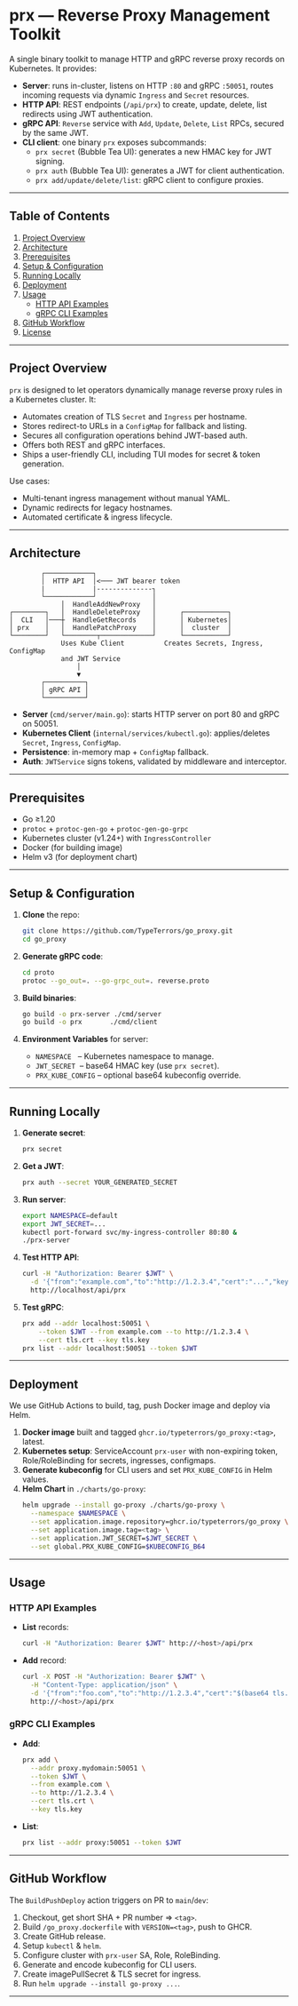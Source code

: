 # prx — Reverse Proxy Management Toolkit

A single binary toolkit to manage HTTP and gRPC reverse proxy records on Kubernetes. It provides:

- **Server**: runs in-cluster, listens on HTTP `:80` and gRPC `:50051`, routes incoming requests via dynamic `Ingress` and `Secret` resources.
- **HTTP API**: REST endpoints (`/api/prx`) to create, update, delete, list redirects using JWT authentication.
- **gRPC API**: `Reverse` service with `Add`, `Update`, `Delete`, `List` RPCs, secured by the same JWT.
- **CLI client**: one binary `prx` exposes subcommands:
  - `prx secret` (Bubble Tea UI): generates a new HMAC key for JWT signing.
  - `prx auth`   (Bubble Tea UI): generates a JWT for client authentication.
  - `prx add/update/delete/list`: gRPC client to configure proxies.

---

## Table of Contents

1. [Project Overview](#project-overview)  
2. [Architecture](#architecture)  
3. [Prerequisites](#prerequisites)  
4. [Setup & Configuration](#setup--configuration)  
5. [Running Locally](#running-locally)  
6. [Deployment](#deployment)  
7. [Usage](#usage)  
   - [HTTP API Examples](#http-api-examples)  
   - [gRPC CLI Examples](#grpc-cli-examples)  
8. [GitHub Workflow](#github-workflow)  
9. [License](#license)

---

## Project Overview

`prx` is designed to let operators dynamically manage reverse proxy rules in a Kubernetes cluster. It:

- Automates creation of TLS `Secret` and `Ingress` per hostname.
- Stores redirect-to URLs in a `ConfigMap` for fallback and listing.
- Secures all configuration operations behind JWT-based auth.
- Offers both REST and gRPC interfaces.
- Ships a user-friendly CLI, including TUI modes for secret & token generation.

Use cases:

- Multi-tenant ingress management without manual YAML.
- Dynamic redirects for legacy hostnames.
- Automated certificate & ingress lifecycle.

---

## Architecture

```text
        ┌────────────┐
        │  HTTP API  │<─── JWT bearer token
        |            |--------------┐
        └────────────┘              │
             │  HandleAddNewProxy   │
┌────────┐   │  HandleDeleteProxy   │      ┌───────────┐
│  CLI   │───┼  HandleGetRecords    │      │ Kubernetes│
│ prx    │   │  HandlePatchProxy    │      │  cluster  │
└────────┘   └────────┬─────────────┘      └───────────┘
             Uses Kube Client          Creates Secrets, Ingress, ConfigMap
             and JWT Service
                 │
                 ▼
        ┌──────────┐
        │ gRPC API │
        └──────────┘
```  

- **Server** (`cmd/server/main.go`): starts HTTP server on port 80 and gRPC on 50051.  
- **Kubernetes Client** (`internal/services/kubectl.go`): applies/deletes `Secret`, `Ingress`, `ConfigMap`.  
- **Persistence**: in-memory map + `ConfigMap` fallback.  
- **Auth**: `JWTService` signs tokens, validated by middleware and interceptor.

---

## Prerequisites

- Go ≥1.20  
- `protoc` + `protoc-gen-go` + `protoc-gen-go-grpc`  
- Kubernetes cluster (v1.24+) with `IngressController`  
- Docker (for building image)  
- Helm v3 (for deployment chart)  

---

## Setup & Configuration

1. **Clone** the repo:
   ```bash
   git clone https://github.com/TypeTerrors/go_proxy.git
   cd go_proxy
   ```

2. **Generate gRPC code**:
   ```bash
   cd proto
   protoc --go_out=. --go-grpc_out=. reverse.proto
   ```  
3. **Build binaries**:
   ```bash
   go build -o prx-server ./cmd/server
   go build -o prx       ./cmd/client
   ```

4. **Environment Variables** for server:
   - `NAMESPACE`   – Kubernetes namespace to manage.  
   - `JWT_SECRET`  – base64 HMAC key (use `prx secret`).  
   - `PRX_KUBE_CONFIG` – optional base64 kubeconfig override.

---

## Running Locally

1. **Generate secret**:
   ```bash
   prx secret
   ```
2. **Get a JWT**:
   ```bash
   prx auth --secret YOUR_GENERATED_SECRET
   ```
3. **Run server**:
   ```bash
   export NAMESPACE=default
   export JWT_SECRET=...  
   kubectl port-forward svc/my-ingress-controller 80:80 &
   ./prx-server
   ```

4. **Test HTTP API**:
   ```bash
   curl -H "Authorization: Bearer $JWT" \
     -d '{"from":"example.com","to":"http://1.2.3.4","cert":"...","key":"..."}' \
     http://localhost/api/prx
   ```

5. **Test gRPC**:
   ```bash
   prx add --addr localhost:50051 \
       --token $JWT --from example.com --to http://1.2.3.4 \
       --cert tls.crt --key tls.key
   prx list --addr localhost:50051 --token $JWT
   ```

---

## Deployment

We use GitHub Actions to build, tag, push Docker image and deploy via Helm.

1. **Docker image** built and tagged `ghcr.io/typeterrors/go_proxy:<tag>`, latest.  
2. **Kubernetes setup**: ServiceAccount `prx-user` with non-expiring token, Role/RoleBinding for secrets, ingresses, configmaps.  
3. **Generate kubeconfig** for CLI users and set `PRX_KUBE_CONFIG` in Helm values.  
4. **Helm Chart** in `./charts/go-proxy`:
   ```bash
   helm upgrade --install go-proxy ./charts/go-proxy \
     --namespace $NAMESPACE \
     --set application.image.repository=ghcr.io/typeterrors/go_proxy \
     --set application.image.tag=<tag> \
     --set application.JWT_SECRET=$JWT_SECRET \
     --set global.PRX_KUBE_CONFIG=$KUBECONFIG_B64
   ```

---

## Usage

### HTTP API Examples

- **List** records:
  ```bash
  curl -H "Authorization: Bearer $JWT" http://<host>/api/prx
  ```
- **Add** record:
  ```bash
  curl -X POST -H "Authorization: Bearer $JWT" \
    -H "Content-Type: application/json" \
    -d '{"from":"foo.com","to":"http://1.2.3.4","cert":"$(base64 tls.crt)","key":"$(base64 tls.key)"}' \
    http://<host>/api/prx
  ```

### gRPC CLI Examples

- **Add**:
  ```bash
  prx add \
    --addr proxy.mydomain:50051 \
    --token $JWT \
    --from example.com \
    --to http://1.2.3.4 \
    --cert tls.crt \
    --key tls.key
  ```
- **List**:
  ```bash
  prx list --addr proxy:50051 --token $JWT
  ```

---

## GitHub Workflow

The `BuildPushDeploy` action triggers on PR to `main`/`dev`:

1. Checkout, get short SHA + PR number ⇒ `<tag>`.
2. Build `/go_proxy.dockerfile` with `VERSION=<tag>`, push to GHCR.
3. Create GitHub release.
4. Setup `kubectl` & `helm`.
5. Configure cluster with `prx-user` SA, Role, RoleBinding.
6. Generate and encode kubeconfig for CLI users.
7. Create imagePullSecret & TLS secret for ingress.
8. Run `helm upgrade --install go-proxy ...`.

---

